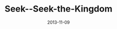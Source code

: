 ---
layout: music 
title: "Seek--Seek-the-Kingdom"
series: "Kingdom Come"
date: 2013-11-09 
description: "Brian Tome talks about Seeking the Kingdom"
audio: "http://www.crossroads.net/players/media/hq/110913forweb.mp3"
audio-duration: "42:37"
---